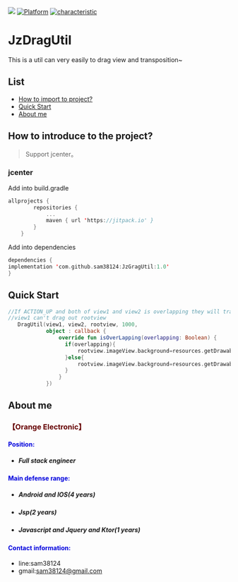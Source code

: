 [![](https://jitpack.io/v/sam38124/JzDragUtil.svg)](https://jitpack.io/#sam38124/JzDragUtil)
[![Platform](https://img.shields.io/badge/Platform-%20Android%20-brightgreen.svg)](https://github.com/sam38124)
[![characteristic](https://img.shields.io/badge/特點-%20輕量級%20%7C%20簡單易用%20%20%7C%20穩定%20-brightgreen.svg)](https://github.com/sam38124)
# JzDragUtil
This is a util can very easily to drag view and transposition~
## List
* [How to import to project?](#Import)
* [Quick Start](#Use)
* [About me](#About)

<a name="Import"></a>
## How to introduce to the project?
> Support jcenter。 <br/>

### jcenter
Add into build.gradle 
```kotlin
allprojects {
		repositories {
			...
			maven { url 'https://jitpack.io' }
		}
	}
```

Add into dependencies
```kotlin
dependencies {
implementation 'com.github.sam38124:JzGragUtil:1.0'
}
```
<a name="Use"></a>
## Quick Start
```kotlin
//If ACTION_UP and both of view1 and view2 is overlapping they will transposition
//view1 can't drag out rootview
   DragUtil(view1, view2, rootview, 1000,
            object : callback {
                override fun isOverLapping(overlapping: Boolean) {
                  if(overlapping){
                      rootview.imageView.background=resources.getDrawable(R.mipmap.background1)
                  }else{
                      rootview.imageView.background=resources.getDrawable(R.mipmap.backgroung2)
                  }
                }
            })

```

<a name="About"></a>
## About me
### <font color="#660000">【Orange Electronic】</font><br /> 
#### <font color="#0000dd"> Position: </font><br /> 
+ ##### Full stack engineer<br/>  
#### <font color="#0000dd"> Main defense range: </font><br /> 
+ ##### Android and IOS(4 years)<br/>  
+ ##### Jsp(2 years)<br/> 
+ ##### Javascript and Jquery and Ktor(1 years)<br /> 
#### <font color="#0000dd"> Contact information: </font><br /> 
+  line:sam38124
+ gmail:sam38124@gmail.com
